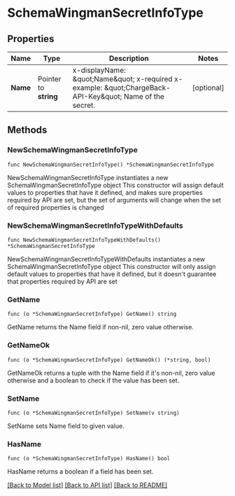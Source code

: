 # SchemaWingmanSecretInfoType

## Properties

Name | Type | Description | Notes
------------ | ------------- | ------------- | -------------
**Name** | Pointer to **string** | x-displayName: \&quot;Name\&quot; x-required x-example: \&quot;ChargeBack-API-Key\&quot; Name of the secret. | [optional] 

## Methods

### NewSchemaWingmanSecretInfoType

`func NewSchemaWingmanSecretInfoType() *SchemaWingmanSecretInfoType`

NewSchemaWingmanSecretInfoType instantiates a new SchemaWingmanSecretInfoType object
This constructor will assign default values to properties that have it defined,
and makes sure properties required by API are set, but the set of arguments
will change when the set of required properties is changed

### NewSchemaWingmanSecretInfoTypeWithDefaults

`func NewSchemaWingmanSecretInfoTypeWithDefaults() *SchemaWingmanSecretInfoType`

NewSchemaWingmanSecretInfoTypeWithDefaults instantiates a new SchemaWingmanSecretInfoType object
This constructor will only assign default values to properties that have it defined,
but it doesn't guarantee that properties required by API are set

### GetName

`func (o *SchemaWingmanSecretInfoType) GetName() string`

GetName returns the Name field if non-nil, zero value otherwise.

### GetNameOk

`func (o *SchemaWingmanSecretInfoType) GetNameOk() (*string, bool)`

GetNameOk returns a tuple with the Name field if it's non-nil, zero value otherwise
and a boolean to check if the value has been set.

### SetName

`func (o *SchemaWingmanSecretInfoType) SetName(v string)`

SetName sets Name field to given value.

### HasName

`func (o *SchemaWingmanSecretInfoType) HasName() bool`

HasName returns a boolean if a field has been set.


[[Back to Model list]](../README.md#documentation-for-models) [[Back to API list]](../README.md#documentation-for-api-endpoints) [[Back to README]](../README.md)


